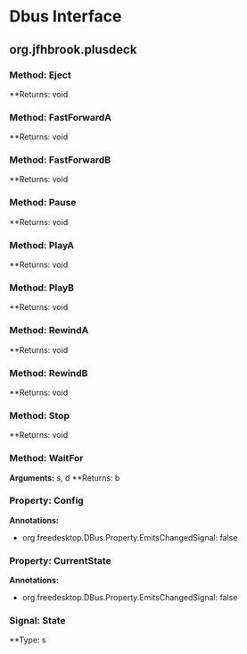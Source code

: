 # Dbus Interface

## org.jfhbrook.plusdeck

### Method: Eject

**Returns: void

### Method: FastForwardA

**Returns: void

### Method: FastForwardB

**Returns: void

### Method: Pause

**Returns: void

### Method: PlayA

**Returns: void

### Method: PlayB

**Returns: void

### Method: RewindA

**Returns: void

### Method: RewindB

**Returns: void

### Method: Stop

**Returns: void

### Method: WaitFor

**Arguments:** s, d
**Returns: b

### Property: Config

**Annotations:**

- org.freedesktop.DBus.Property.EmitsChangedSignal: false

### Property: CurrentState

**Annotations:**

- org.freedesktop.DBus.Property.EmitsChangedSignal: false

### Signal: State

**Type: s

